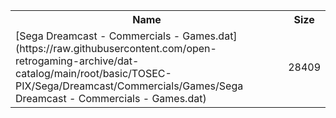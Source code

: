 <table>
<tr><th>Name</th><th>Size</th></tr>
<tr><td>[Sega Dreamcast - Commercials - Games.dat](https://raw.githubusercontent.com/open-retrogaming-archive/dat-catalog/main/root/basic/TOSEC-PIX/Sega/Dreamcast/Commercials/Games/Sega Dreamcast - Commercials - Games.dat)</td><td>28409</td></tr>
</table>
